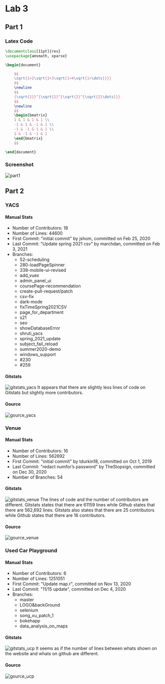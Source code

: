 # Lab 3

## Part 1

### Latex Code

```latex
\documentclass[11pt]{res}
\usepackage{amsmath, xparse}

\begin{document}

	$$
	\sqrt{1+2\sqrt{1+3\sqrt{1+4\sqrt{1+\dots}}}}
	$$
	\newline
	$$
	{\sqrt{2}}^{\sqrt{2}^{\sqrt{2}^{\sqrt{2}\dots}}}
	$$
	\newline
	$$
	\begin{bmatrix}
	1 & 1 & 1 & 1 \\
	-1 & 1 & -1 & 1 \\
	-1 & -1 & 1 & 1 \\
	1 & -1 & -1 & 1
	\end{bmatrix}
	$$

\end{document}
```

### Screenshot

![part1](part1.jpg)

## Part 2

### YACS

#### Manual Stats

- Number of Contributors: 18
- Number of Lines: 44600
- First Commit: "initial commit" by jshom, committed on Feb 25, 2020
- Last Commit: "Update spring 2021 csv" by marchdan, committed on Feb 3, 2021
- Branches:
    - 52-scheduling
	- 280-loadPageSpinner
	- 338-mobile-ui-revised
	- add_vuex
	- admin_panel_ui
	- coursePage-recommendation
	- create-pull-request/patch
	- csv-fix
	- dark-mode
	- fixTimeSpring2021CSV
	- page_for_department
	- s21
	- seo
	- showDatabaseError
	- shruti_yacs
	- spring_2021_update
	- subject_fail_reload
	- summer2020-demo
	- windows_support
	- #230
	- #259

#### Gitstats

![gitstats_yacs](gitstats_yacs.png)
It appears that there are slightly less lines of code on Gitstats but slightly
more contributors.

#### Gource

![gource_yacs](gource_yacs.png)

### Venue

#### Manual Stats

- Number of Contributors: 16
- Number of Lines: 562692
- First Commit: "initial commit" by tdurkin18, committed on Oct 1, 2019
- Last Commit: "redact numfor’s password" by TheStopsign, committed on Dec 30, 2020
- Number of Branches: 54

#### Gitstats

![gitstats_venue](gitstats_venue.png)
The lines of code and the number of contributors are different. Gitstats states
that there are 61159 lines while Github states that there are 562,692 lines.
Gitstats also states that there are 25 contributors while Github states that
there are 16 contributors.

#### Gource

![gource_venue](gource_venue.png)

### Used Car Playground

#### Manual Stats

- Number of Contributors: 6
- Number of Lines: 1251051
- First Commit: "Update map.r", committed on Nov 13, 2020
- Last Commit: "11/15 update", committed on Dec 4, 2020
- Branches:
    - master
    - LOGO&backGround
    - selenium
    - song_xu_patch_1
    - bokehapp
    - data_analysis_on_maps

#### Gitstats

![gitstats_ucp](gitstats_ucp.png)
It seems as if the number of lines between whats shown on the website and whats on github are different.

#### Gource

![gource_ucp](gource_ucp.png)
